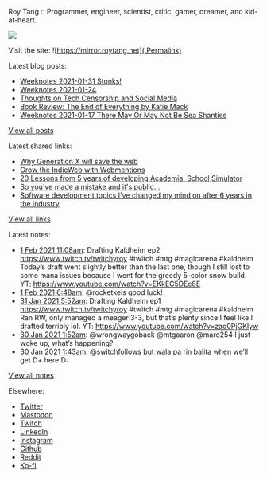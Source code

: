 Roy Tang :: Programmer, engineer, scientist, critic, gamer, dreamer, and kid-at-heart.

![](https://roytang.net/img/profile.jpg)

Visit the site: ![https://mirror.roytang.net](.Permalink)

Latest blog posts:
    

- [Weeknotes 2021-01-31 Stonks!](https://mirror.roytang.net/2021/01/weeknotes-2021-01-31/)
- [Weeknotes 2021-01-24](https://mirror.roytang.net/2021/01/weeknotes-2021-01-24/)
- [Thoughts on Tech Censorship and Social Media](https://mirror.roytang.net/2021/01/tech-censorship/)
- [Book Review: The End of Everything by Katie Mack](https://mirror.roytang.net/2021/01/book-review-the-end-of-everything-by-katie-mack/)
- [Weeknotes 2021-01-17 There May Or May Not Be Sea Shanties](https://mirror.roytang.net/2021/01/weeknotes-2021-01-17/)

[View all posts](https://mirror.roytang.net/blog)

Latest shared links:
    

- [Why Generation X will save the web](https://mirror.roytang.net/2021/02/why-generation-x-will-save-the-web/)
- [Grow the IndieWeb with Webmentions](https://mirror.roytang.net/2021/01/grow-the-indieweb-with-webmentions/)
- [20 Lessons from 5 years of developing Academia: School Simulator](https://mirror.roytang.net/2021/01/20-lessons-from-5-years-of-developing-academia-school-simulator/)
- [So you&#39;ve made a mistake and it&#39;s public...](https://mirror.roytang.net/2021/01/so-youve-made-a-mistake-and-its-public/)
- [Software development topics I&#39;ve changed my mind on after 6 years in the industry](https://mirror.roytang.net/2021/01/software-development-topics-ive-changed-my-mind-on-after-6-years-in-the-industry/)

[View all links](https://mirror.roytang.net/links)

Latest notes:
    

- [1 Feb 2021 11:08am](https://mirror.roytang.net/2021/02/1356197700480479232/): Drafting Kaldheim ep2 https://www.twitch.tv/twitchyroy #twitch #mtg #magicarena #kaldheim
Today&rsquo;s draft went slightly better than the last one, though I still lost to some mana issues because I went for the greedy 5-color snow build.
YT: https://www.youtube.com/watch?v=EKkEC5DEe8E
- [1 Feb 2021 6:48am](https://mirror.roytang.net/2021/02/1356132294101065730/): @rocketkeis good luck!
- [31 Jan 2021 5:52am](https://mirror.roytang.net/2021/01/1355755874015449089/): Drafting Kaldheim ep1 https://www.twitch.tv/twitchyroy #twitch #mtg #magicarena #kaldheim
Ran RW, only managed a meager 3-3, but that&rsquo;s plenty since I feel like I drafted terribly lol.
YT: https://www.youtube.com/watch?v=zao0PjGKlyw
- [30 Jan 2021 1:52am](https://mirror.roytang.net/2021/01/1355333156157591552/): @wrongwaygoback @mtgaaron @maro254 I just woke up, what&rsquo;s happening?
- [30 Jan 2021 1:43am](https://mirror.roytang.net/2021/01/1355330692813516804/): @switchfollows but wala pa rin balita when we&rsquo;ll get D+ here D:

[View all notes](https://mirror.roytang.net/notes)

Elsewhere:

- [Twitter](https://twitter.com/roytang)
- [Mastodon](https://mastodon.technology/@roytang)
- [Twitch](https://twitch.tv/twitchyroy)
- [LinkedIn](https://www.linkedin.com/in/roytang)
- [Instagram](https://instagram.com/roytang0400)
- [Github](https://github.com/roytang)
- [Reddit](https://reddit.com/u/hungryroy)
- [Ko-fi](https://ko-fi.com/roytang)